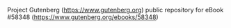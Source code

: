 Project Gutenberg (https://www.gutenberg.org) public repository for
eBook #58348 (https://www.gutenberg.org/ebooks/58348)
